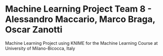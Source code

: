 # Machine Learning Project Team 8 - Alessandro Maccario, Marco Braga, Oscar Zanotti
Machine Learning Project using KNIME for the Machine Learning Course at University of Milano-Bicocca, Italy
